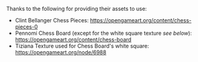 Thanks to the following for providing their assets to use:
- Clint Bellanger
  Chess Pieces: https://opengameart.org/content/chess-pieces-0
- Pennomi
  Chess Board (except for the white square texture *see below*): https://opengameart.org/content/chess-board
- Tiziana
  Texture used for Chess Board's white square: https://opengameart.org/node/6988
